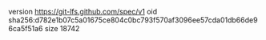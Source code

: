 version https://git-lfs.github.com/spec/v1
oid sha256:d782e1b07c5a01675ce804c0bc793f570af3096ee57cda01db66de96ca5f51a6
size 18742
